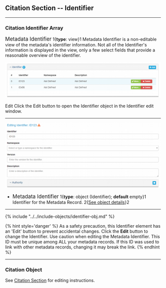 ## Citation Section -- Identifier
---

### Citation Identifier Array

<span class="md-panel" style="font-size: larger">Metadata Identifier</span> 1{**type**: view}1 <span class="md-panel">Metadata Identifier</span> is a non-editable view of the metadata's identifier information.  Not all of the <span class="md-panel">Identifier's</span> information is displayed in the view, only a few select fields that provide a reasonable overview of the identifier. 

![Citation Identifier Array](/assets/reference/edit-objects/citation/identifier-array.png)

<span class="btn btn-success btn-xs"> <i class="fa fa-pencil"> </i> Edit</span> Click the Edit button to open the <span class="md-panel">Identifier</span> object in the <span class="md-section">Identifier</span> edit window.  

---

![Citation Identifier Edit Window](/assets/reference/edit-objects/citation/identifier-panel.png) 

* <span class="md-panel" style="font-size: larger">Metadata Identifier</span> <i class="fa fa-asterisk required" title="Required"></i> 1{**type**: object (<span class="md-panel">Identifier</span>); **default** empty}1    Identifier for the <span class="md-panel">Metadata Record</span>.  2{[See object details](#identifier-object)}2 

---

{% include "../../include-objects/identifier-obj.md" %}

  {% hint style='danger' %}
  As a safety precaution, this <span class="md-element">Identifier</span> element has an 'Edit' button to prevent accidental changes.  Click the <strong class="btn btn-warning btn-xs"> <i class="fa fa-pencil"> </i> Edit</strong> button to change the <span class="md-element">Identifier</span>.  Use caution when editing the <span class="md-element">Metadata Identifier</span>.  This ID must be unique among ALL your metadata records.  If this ID was used to link with other metadata records, changing it may break the link.
  {% endhint %}

---

### Citation Object

See [Citation Section](../../citation/citation-section.md) for editing instructions.
